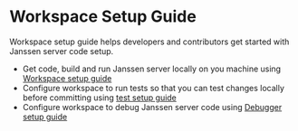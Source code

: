 # Workspace Setup Guide

Workspace setup guide helps developers and contributors get started with Janssen server code setup.

- Get code, build and run Janssen server locally on you machine using [Workspace setup guide](setup-developer-workspace.md)
- Configure workspace to run tests so that you can test changes locally before committing using [test setup guide](workspace-test-configuration.md)
- Configure workspace to debug Janssen server code using [Debugger setup guide](workspace-debug-configuration.md)
